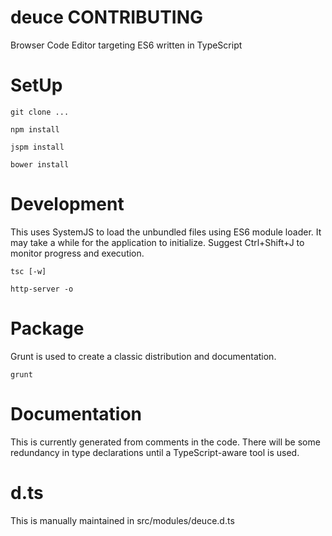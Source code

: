 deuce CONTRIBUTING
==================

Browser Code Editor targeting ES6 written in TypeScript

# SetUp #

```
git clone ...
```

```
npm install
```

```
jspm install
```

```
bower install
```

# Development #

This uses SystemJS to load the unbundled files using ES6 module loader.
It may take a while for the application to initialize.
Suggest Ctrl+Shift+J to monitor progress and execution.

```
tsc [-w]
```

```
http-server -o
```

# Package #

Grunt is used to create a classic distribution and documentation.

```
grunt
```

# Documentation #

This is currently generated from comments in the code.
There will be some redundancy in type declarations until a TypeScript-aware tool is used.

# d.ts #

This is manually maintained in src/modules/deuce.d.ts
